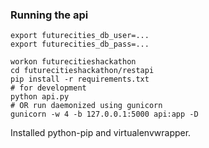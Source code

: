 ### Running the api

```
export futurecities_db_user=...
export futurecities_db_pass=...

workon futurecitieshackathon
cd futurecitieshackathon/restapi
pip install -r requirements.txt
# for development
python api.py
# OR run daemonized using gunicorn
gunicorn -w 4 -b 127.0.0.1:5000 api:app -D
````

Installed python-pip and virtualenvwrapper.
